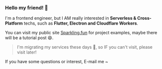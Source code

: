 ### Hello my friend! 👋

<!--
**SparklingFun/SparklingFun** is a ✨ _special_ ✨ repository because its `README.md` (this file) appears on your GitHub profile.

Here are some ideas to get you started:

- 🔭 I’m currently working on ...
- 🌱 I’m currently learning ...
- 👯 I’m looking to collaborate on ...
- 🤔 I’m looking for help with ...
- 💬 Ask me about ...
- 📫 How to reach me: ...
- 😄 Pronouns: ...
- ⚡ Fun fact: ...
-->

I'm a frontend engineer, but I AM really interested in __Serverless & Cross-Platform__ techs, such as __Flutter, Electron and Cloudflare Workers__.

You can visit my public site [Sparkling.fun](https://sparkling.fun) for project examples, maybe there will be a tutorial post 😄.

> I'm migrating my services these days 🤔, so IF you can't visit, please visit later!

If you have some questions or interest, E-mail me ~
